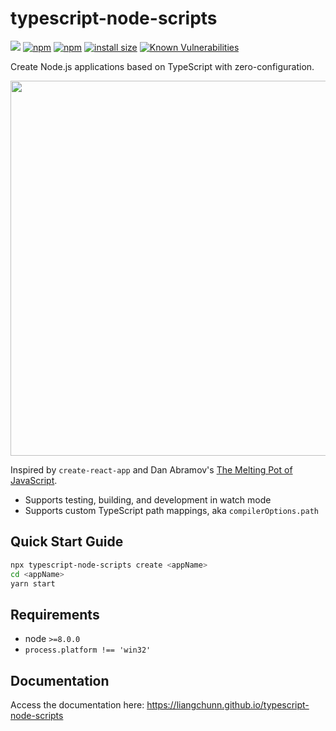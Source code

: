 # typescript-node-scripts
![](https://github.com/liangchunn/typescript-node-scripts/workflows/Node%20CI/badge.svg) [![npm](https://img.shields.io/npm/v/typescript-node-scripts.svg)](https://www.npmjs.com/package/typescript-node-scripts) [![npm](https://img.shields.io/npm/dt/typescript-node-scripts.svg)](https://www.npmjs.com/package/typescript-node-scripts) [![install size](https://packagephobia.now.sh/badge?p=typescript-node-scripts)](https://packagephobia.now.sh/result?p=typescript-node-scripts) [![Known Vulnerabilities](https://snyk.io/test/github/liangchunn/typescript-node-scripts/badge.svg)](https://snyk.io/test/github/liangchunn/typescript-node-scripts)



Create Node.js applications based on TypeScript with zero-configuration.

<p align="center">
    <img 
    width="600" src="https://cdn.rawgit.com/liangchunn/typescript-node-scripts/12e1600/.resources/term.svg"/>
</p>

Inspired by `create-react-app` and Dan Abramov's [The Melting Pot of JavaScript](https://increment.com/development/the-melting-pot-of-javascript/).

- Supports testing, building, and development in watch mode
- Supports custom TypeScript path mappings, aka `compilerOptions.path`

## Quick Start Guide

```sh
npx typescript-node-scripts create <appName>
cd <appName>
yarn start
```

## Requirements

- node `>=8.0.0`
- `process.platform !== 'win32'`

## Documentation

Access the documentation here: https://liangchunn.github.io/typescript-node-scripts
